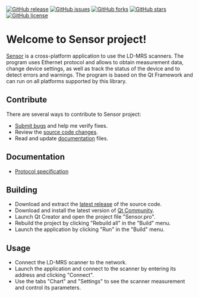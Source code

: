 [![GitHub release](https://img.shields.io/github/release/Grandbrain/Sensor.svg)](https://github.com/Grandbrain/Sensor/releases)
[![GitHub issues](https://img.shields.io/github/issues/Grandbrain/Sensor.svg)](https://github.com/Grandbrain/Sensor/issues)
[![GitHub forks](https://img.shields.io/github/forks/Grandbrain/Sensor.svg)](https://github.com/Grandbrain/Sensor/network/members)
[![GitHub stars](https://img.shields.io/github/stars/Grandbrain/Sensor.svg)](https://github.com/Grandbrain/Sensor/stargazers)
[![GitHub license](https://img.shields.io/github/license/Grandbrain/Sensor.svg)](https://github.com/Grandbrain/Sensor/blob/master/LICENSE)

# Welcome to Sensor project!

[Sensor](https://github.com/Grandbrain/Sensor) is a cross-platform application to use the LD-MRS scanners. The program uses Ethernet protocol and allows to obtain measurement data, change device settings, as well as track the status of the device and to detect errors and warnings. The program is based on the Qt Framework and can run on all platforms supported by this library.


## Contribute

There are several ways to contribute to Sensor project:
* [Submit bugs](https://github.com/Grandbrain/Sensor/issues) and help me verify fixes.
* Review the [source code changes](https://github.com/Grandbrain/Sensor/pulls).
* Read and update [documentation](https://github.com/Grandbrain/Sensor/tree/master/Docs) files.


## Documentation

*  [Protocol specification](https://github.com/Grandbrain/Sensor/blob/master/Docs/Protocol(en).pdf)


## Building

*  Download and extract the [latest release](https://github.com/Grandbrain/Sensor/releases) of the source code.
*  Download and install the latest version of [Qt Community](https://www.qt.io/ru/download-open-source).
*  Launch Qt Creator and open the project file "Sensor.pro".
*  Rebuild the project by clicking "Rebuild all" in the "Build" menu.
*  Launch the application by clicking "Run" in the "Build" menu.


## Usage

* Connect the LD-MRS scanner to the network.
* Launch the application and connect to the scanner by entering its address and clicking "Connect".
* Use the tabs "Chart" and "Settings" to see the scanner measurement and control its parameters.
